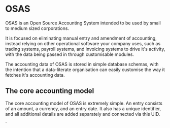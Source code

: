 # OSAS
OSAS is an Open Source Accounting System intended to be used by small to medium sized corporations.

It is focused on eliminating manual entry and amendment of accounting, instead relying on other operational software your company uses, such as trading systems, payroll systems, and invoicing systems to drive it's activity, with the data being passed in through customisable modules.

The accounting data of OSAS is stored in simple database schemas, with the intention that a data-literate organisation can easily customise the way it fetches it's accounting data.

## The core accounting model
The core accounting model of OSAS is extremely simple. An entry consists of an amount, a currency, and an entry date. It also has a unique identifier, and all additional details are added separately and connected via this UID.

`
